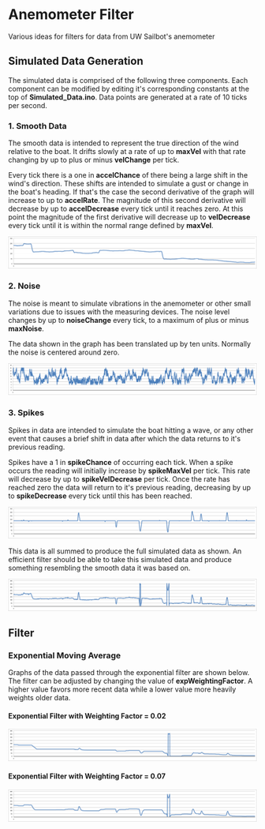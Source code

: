 # Anemometer Filter

Various ideas for filters for data from UW Sailbot's anemometer

## Simulated Data Generation

The simulated data is comprised of the following three components. Each component can be modified by editing it's corresponding constants at the top of **Simulated_Data.ino**. Data points are generated at a rate of 10 ticks per second.

### 1. Smooth Data

The smooth data is intended to represent the true direction of the wind relative to the boat. It drifts slowly at a rate of up to **maxVel** with that rate changing by up to plus or minus **velChange** per tick. 

Every tick there is a one in **accelChance** of there being a large shift in the wind's direction. These shifts are intended to simulate a gust or change in the boat's heading. If that's the case the second derivative of the graph will increase to up to **accelRate**. The magnitude of this second derivative will decrease by up to **accelDecrease** every tick until it reaches zero. At this point the magnitude of the first derivative will decrease up to **velDecrease** every tick until it is within the normal range defined by **maxVel**.

![alt text](https://raw.githubusercontent.com/benajmin/anemometer-filters/master/Graphs/Smooth%20Data.png "Graph of Spikes")

### 2. Noise

The noise is meant to simulate vibrations in the anemometer or other small variations due to issues with the measuring devices. The noise level changes by up to **noiseChange** every tick, to a maximum of plus or minus **maxNoise**.

The data shown in the graph has been translated up by ten units. Normally the noise is centered around zero.

![alt text](https://raw.githubusercontent.com/benajmin/anemometer-filters/master/Graphs/Noise.png "Graph of Noise") 

### 3. Spikes

Spikes in data are intended to simulate the boat hitting a wave, or any other event that causes a brief shift in data after which the data returns to it's previous reading.

Spikes have a 1 in **spikeChance** of occurring each tick. When a spike occurs the reading will initially increase by **spikeMaxVel** per tick. This rate will decrease by up to **spikeVelDecrease** per tick. Once the rate has reached zero the data will return to it's previous reading, decreasing by up to **spikeDecrease** every tick until this has been reached.

![alt text](https://raw.githubusercontent.com/benajmin/anemometer-filters/master/Graphs/Spikes.png "Graph of Spikes")

This data is all summed to produce the full simulated data as shown. An efficient filter should be able to take this simulated data and produce something resembling the smooth data it was based on.

![alt text](https://raw.githubusercontent.com/benajmin/anemometer-filters/master/Graphs/Simulated%20Data.png "Graph of Simulated Data")

## Filter 

### Exponential Moving Average

Graphs of the data passed through the exponential filter are shown below. The filter can be adjusted by changing the value of **expWeightingFactor**. A higher value favors more recent data while a lower value more heavily weights older data.

#### Exponential Filter with Weighting Factor = 0.02

![alt text](https://raw.githubusercontent.com/benajmin/anemometer-filters/master/Graphs/Exponential%20Filter%2002.png "Graph of Exponential Filtered Data Weighting Factor 0.02")

#### Exponential Filter with Weighting Factor = 0.07

![alt text](https://raw.githubusercontent.com/benajmin/anemometer-filters/master/Graphs/Exponential%20Filter%2007.png "Graph of Exponential Filtered Data Weighting Factor 0.07")
